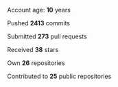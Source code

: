 Account age: **10** years

Pushed **2413** commits

Submitted **273** pull requests

Received **38** stars

Own **26** repositories

Contributed to **25** public repositories
